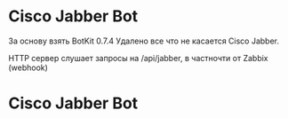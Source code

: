 # Cisco Jabber Bot

За основу взять BotKit 0.7.4
Удалено все что не касается Cisco Jabber.

HTTP сервер слушает запросы на /api/jabber, в частночти от Zabbix (webhook)

# Cisco Jabber Bot
